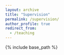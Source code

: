 ```yaml
---
layout: archive
title: "Supervision"
permalink: /supervision/
author_profile: true
redirect_from:
  - /teaching
---
```


{% include base_path %}



